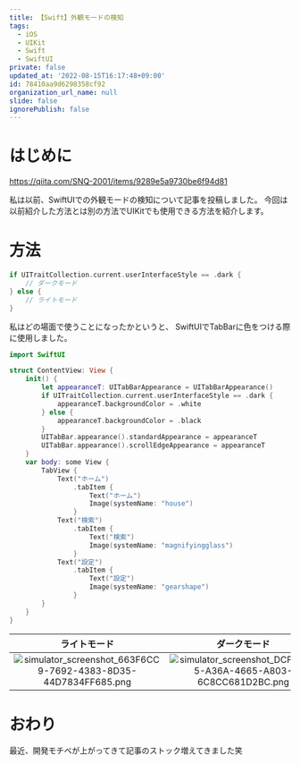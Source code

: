 ```yaml
---
title: 【Swift】外観モードの検知
tags:
  - iOS
  - UIKit
  - Swift
  - SwiftUI
private: false
updated_at: '2022-08-15T16:17:48+09:00'
id: 78410aa9d6298358cf92
organization_url_name: null
slide: false
ignorePublish: false
---
```

# はじめに
https://qiita.com/SNQ-2001/items/9289e5a9730be6f94d81

私は以前、SwiftUIでの外観モードの検知について記事を投稿しました。
今回は以前紹介した方法とは別の方法でUIKitでも使用できる方法を紹介します。

# 方法
```swift
if UITraitCollection.current.userInterfaceStyle == .dark {
    // ダークモード
} else {
    // ライトモード
}
```



私はどの場面で使うことになったかというと、
SwiftUIでTabBarに色をつける際に使用しました。
```swift
import SwiftUI

struct ContentView: View {
    init() {
        let appearanceT: UITabBarAppearance = UITabBarAppearance()
        if UITraitCollection.current.userInterfaceStyle == .dark {
            appearanceT.backgroundColor = .white
        } else {
            appearanceT.backgroundColor = .black
        }
        UITabBar.appearance().standardAppearance = appearanceT
        UITabBar.appearance().scrollEdgeAppearance = appearanceT
    }
    var body: some View {
        TabView {
            Text("ホーム")
                .tabItem {
                    Text("ホーム")
                    Image(systemName: "house")
                }
            Text("検索")
                .tabItem {
                    Text("検索")
                    Image(systemName: "magnifyingglass")
                }
            Text("設定")
                .tabItem {
                    Text("設定")
                    Image(systemName: "gearshape")
                }
        }
    }
}
```

|ライトモード|ダークモード|
|:-:|:-:|
|![simulator_screenshot_663F6CC9-7692-4383-8D35-44D7834FF685.png](https://qiita-image-store.s3.ap-northeast-1.amazonaws.com/0/1745371/994ca551-9bf3-70c8-b22c-4c4233425755.png)|![simulator_screenshot_DCFECB85-A36A-4665-A803-6C8CC681D2BC.png](https://qiita-image-store.s3.ap-northeast-1.amazonaws.com/0/1745371/b65d7cc7-48d6-ca25-c989-25f715b4f9c8.png)|

# おわり
最近、開発モチベが上がってきて記事のストック増えてきました笑

